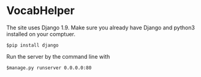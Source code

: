 # VocabHelper
The site uses Django 1.9. Make sure you already have Django and python3 installed on your comptuer.
```
$pip install django
```
Run the server by the command line with
```
$manage.py runserver 0.0.0.0:80
```
